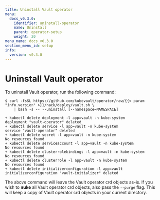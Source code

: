 ```yaml
---
title: Uninstall Vault operator
menu:
  docs_v0.3.0:
    identifier: uninstall-operator
    name: Uninstall
    parent: operator-setup
    weight: 20
menu_name: docs_v0.3.0
section_menu_id: setup
info:
  version: v0.3.0
---
```


# Uninstall Vault operator

To uninstall Vault operator, run the following command:

```console
$ curl -fsSL https://github.com/kubevault/operator/raw/{{< param "info.version" >}}/hack/deploy/vault.sh \
    | bash -s -- --uninstall [--namespace=NAMESPACE]

+ kubectl delete deployment -l app=vault -n kube-system
deployment "vault-operator" deleted
+ kubectl delete service -l app=vault -n kube-system
service "vault-operator" deleted
+ kubectl delete secret -l app=vault -n kube-system
No resources found
+ kubectl delete serviceaccount -l app=vault -n kube-system
No resources found
+ kubectl delete clusterrolebindings -l app=vault -n kube-system
No resources found
+ kubectl delete clusterrole -l app=vault -n kube-system
No resources found
+ kubectl delete initializerconfiguration -l app=vault
initializerconfiguration "vault-initializer" deleted
```

The above command will leave the Vault operator crd objects as-is. If you wish to **nuke** all Vault operator crd objects, also pass the `--purge` flag. This will keep a copy of Vault operator crd objects in your current directory.
